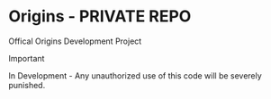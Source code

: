 # Origins - PRIVATE REPO
Offical Origins Development Project

> [!IMPORTANT]  
> In Development - Any unauthorized use of this code will be severely punished.
